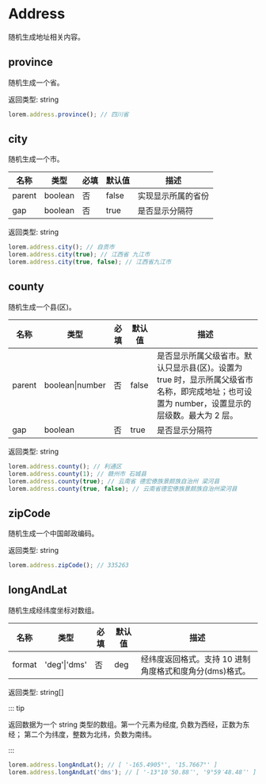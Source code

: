 # Address

随机生成地址相关内容。

## province

随机生成一个省。

返回类型: string

```ts
lorem.address.province(); // 四川省
```

## city

随机生成一个市。

| 名称   | 类型    | 必填 | 默认值 | 描述               |
| ------ | ------- | ---- | ------ | ------------------ |
| parent | boolean | 否   | false  | 实现显示所属的省份 |
| gap    | boolean | 否   | true   | 是否显示分隔符     |

返回类型: string

```ts
lorem.address.city(); // 自贡市
lorem.address.city(true); // 江西省 九江市
lorem.address.city(true, false); // 江西省九江市
```

## county

随机生成一个县(区)。

| 名称 | 类型 | 必填 | 默认值 | 描述 |
| --- | --- | --- | --- | --- |
| parent | boolean\|number | 否 | false | 是否显示所属父级省市。默认只显示县(区)。设置为 true 时，显示所属父级省市名称，即完成地址；也可设置为 number，设置显示的层级数。最大为 2 层。 |
| gap | boolean | 否 | true | 是否显示分隔符 |

返回类型: string

```ts
lorem.address.county(); // 利通区
lorem.address.county(1); // 赣州市 石城县
lorem.address.county(true); // 云南省 德宏傣族景颇族自治州 梁河县
lorem.address.county(true, false); // 云南省德宏傣族景颇族自治州梁河县
```

## zipCode

随机生成一个中国邮政编码。

返回类型: string

```ts
lorem.address.zipCode(); // 335263
```

## longAndLat

随机生成经纬度坐标对数组。

| 名称   | 类型         | 必填 | 默认值 | 描述                                                    |
| ------ | ------------ | ---- | ------ | ------------------------------------------------------- |
| format | 'deg'\|'dms' | 否   | deg    | 经纬度返回格式。支持 10 进制角度格式和度角分(dms)格式。 |

返回类型: string[]

::: tip

返回数据为一个 string 类型的数组。第一个元素为经度, 负数为西经，正数为东经； 第二个为纬度，整数为北纬，负数为南纬。

:::

```ts
lorem.address.longAndLat(); // [ '-165.4905°', '15.7667°' ]
lorem.address.longAndLat('dms'); // [ '-13°10′50.88″', '9°59′48.48″' ]
```
